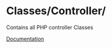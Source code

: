 # Classes/Controller/

Contains all PHP controller Classes

[Documentation](https://docs.typo3.org/m/typo3/reference-coreapi/main/en-us/ExtensionArchitecture/Extbase/Reference/Controller/ActionController.html)